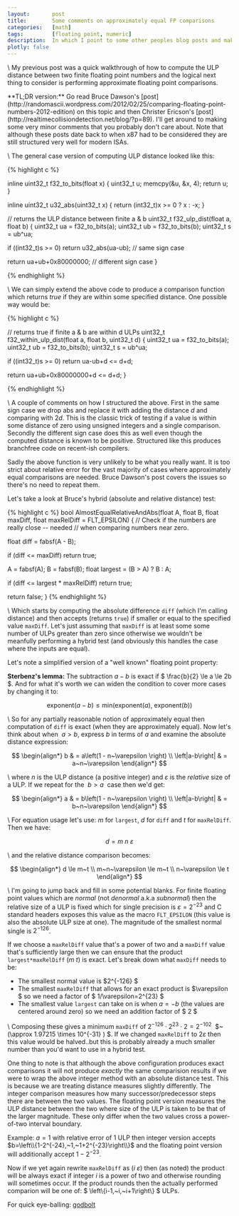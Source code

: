 ```yaml
---
layout:       post
title:        Some comments on approximately equal FP comparisons
categories:   [math]
tags:         [floating point, numeric]
description:  In which I point to some other peoples blog posts and make some minor comments.
plotly: false
---
```


\\
My previous post was a quick walkthrough of how to compute the ULP distance between two finite floating point numbers and the logical next thing to consider is performing approximate floating point comparisons.


<div class="alert alert-success" role="alert" markdown="1">
**TL;DR version:** Go read Bruce Dawson's [post](http://randomascii.wordpress.com/2012/02/25/comparing-floating-point-numbers-2012-edition) on this topic and then Christer Ericson's [post](http://realtimecollisiondetection.net/blog/?p=89). I'll get around to making some very minor comments that you probably don't care about. Note that although these posts date back to when x87 had to be considered they are still structured very well for modern ISAs.
</div>

\\
The general case version of computing ULP distance looked like this:

{% highlight c %}

inline uint32_t f32_to_bits(float x)
{
  uint32_t u; memcpy(&u, &x, 4); return u;
}

inline uint32_t u32_abs(uint32_t x)
{
  return (int32_t)x >= 0 ? x : -x;
}

// returns the ULP distance between finite a & b
uint32_t f32_ulp_dist(float a, float b)
{
  uint32_t ua = f32_to_bits(a);
  uint32_t ub = f32_to_bits(b);
  uint32_t s  = ub^ua;

  if ((int32_t)s >= 0)
    return u32_abs(ua-ub);   // same sign case
  
  return ua+ub+0x80000000;   // different sign case
}

{% endhighlight %}

\\
We can simply extend the above code to produce a comparison function which returns *true* if they are within some specified distance. One possible way would be:

{% highlight c %}

// returns true if finite a & b are within d ULPs
uint32_t f32_within_ulp_dist(float a, float b, uint32_t d)
{
  uint32_t ua = f32_to_bits(a);
  uint32_t ub = f32_to_bits(b);
  uint32_t s  = ub^ua;

  if ((int32_t)s >= 0)
    return ua-ub+d <= d+d;
  
  return ua+ub+0x80000000+d <= d+d;
}

{% endhighlight %}


\\
A couple of comments on how I structured the above. First in the same sign case we drop $\text{abs}$ and replace it with adding the distance $d$ and comparing with $2d$. This is the classic trick of testing if a value is within some distance of zero using unsigned integers and a single comparison. Secondly the different sign case does this as well even though the computed distance is known to be positive. Structured like this produces branchfree code on recent-ish compilers.

Sadly the above function is very unlikely to be what you really want. It is too strict about relative error for the vast majority of cases where approximately equal comparisons are needed. Bruce Dawson's post covers the issues so there's no need to repeat them.

Let's take a look at Bruce's hybrid (absolute and relative distance) test:


{% highlight c %}
bool AlmostEqualRelativeAndAbs(float A, float B,
            float maxDiff, float maxRelDiff = FLT_EPSILON)
{
  // Check if the numbers are really close -- needed
  // when comparing numbers near zero.

  float diff = fabsf(A - B);
  
  if (diff <= maxDiff)
    return true;
 
  A = fabsf(A);
  B = fabsf(B);
  float largest = (B > A) ? B : A;
 
  if (diff <= largest * maxRelDiff)
    return true;
	
  return false;
}
{% endhighlight %}

\\
Which starts by computing the absolute difference `diff` (which I'm calling distance) and then accepts (returns `true`) if smaller or equal to the specified value `maxDiff`. Let's just assuming that `maxDiff` is at least some some number of ULPs greater than zero since otherwise we wouldn't be meanfully performing a hybrid test (and obviously this handles the case where the inputs are equal).

Let's note a simplified version of a "well known" floating point property:

**Sterbenz's lemma:**  The subtraction $a-b$ is exact if $ \frac{b}{2} \le a \le 2b $. And for what it's worth we can widen the condition to cover more cases by changing it to:

$$ \text{exponent}\left(a-b\right) \le \text{min}\left( \text{exponent}\left(a\right),~\text{exponent}\left(b\right)\right) $$

\\
So for any partially reasonable notion of approximately equal then computation of `diff` is exact (when they are approximately equal). Now let's think about when $~a > b$, express $b$ in terms of $a$ and examine the absolute distance expression:

$$
\begin{align*} 
b   & = a\left(1 - n~\varepsilon \right) \\
\left|a-b\right| & = a~n~\varepsilon
\end{align*}
$$

\\
where $n$ is the ULP distance (a positive integer) and $\varepsilon$ is the *relative* size of a ULP.  If we repeat for the $~b > a~$ case then we'd get:

$$
\begin{align*} 
a   & = b\left(1 - n~\varepsilon \right) \\
\left|a-b\right| & = b~n~\varepsilon
\end{align*}
$$

\\
For equation usage let's use: $m$ for `largest`, $d$ for `diff` and $t$ for `maxRelDiff`. Then we have:

$$
d = m~n~\varepsilon
$$

\\
and the relative distance comparison becomes:

$$
\begin{align*} 
d \le m~t \\
m~n~\varepsilon \le m~t \\
n~\varepsilon \le t
\end{align*}
$$

\\
I'm going to jump back and fill in some potential blanks. For finite floating point values which are *normal* (not *denormal* a.k.a *subnormal*) then the relative size of a ULP is fixed which for single precision is $\varepsilon = 2^{-23}$ and C standard headers exposes this value as the macro `FLT_EPSILON` (this value is also the absolute ULP size at one). The magnitude of the smallest normal single is $2^{-126}$. 

If we choose a `maxRelDiff` value that's a power of two and a `maxDiff` value that's sufficiently large then we can ensure that the product `largest*maxRelDiff` $\left(m~t\right)$ is exact. Let's break down what `maxDiff` needs to be:

* The smallest normal value is $2^{-126} $
* The smallest `maxRelDiff` that allows for an exact product is $\varepsilon $ so we need a factor of $ 1/\varepsilon=2^{23} $
* The smallest value `largest` can take on is when $a=-b$ (the values are centered around zero) so we need an addition factor of $ 2 $

\\
Composing these gives a minimum `maxDiff` of $2^{-126} \cdot 2^{23} \cdot 2 = 2^{-102}~$ $~(\approx 1.97215 \times 10^{-31} ) $. If we changed `maxRelDiff` to $2\varepsilon$ then this value would be halved..but this is probably already a much smaller number than you'd want to use in a hybrid test.

One thing to note is that although the above configuration produces exact comparisons it will not produce *exactly* the same comparision results if we were to wrap the above integer method with an absolute distance test. This is because we are treating distance measures slightly differently.  The integer comparison measures how many successor/predecessor steps there are between the two values.  The floating point version measures the ULP distance between the two where size of the ULP is taken to be that of the larger magnitude. These only differ when the two values cross a power-of-two interval boundary. 

Example: $a=1$ with relative error of 1 ULP then integer version accepts $b=\left\\{1-2^{-24},~1,~1+2^{-23}\right\\}$ and the floating point version will additionally accept $1-2^{-23}$.

Now if we yet again rewrite `maxRelDiff` as $\left(i~\varepsilon\right)$ then (as noted) the product will be always exact if integer $i$ is a power of two and otherwise rounding will sometimes occur.  If the product rounds then the actually performed comparion will be one of:  $ \left\\{i-1,~i,~i+1\right\\} $ ULPs.

For quick eye-balling: [godbolt](https://gcc.godbolt.org/z/fJjikT)

